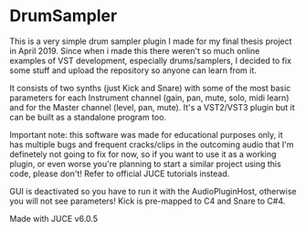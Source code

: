# DrumSampler

This is a very simple drum sampler plugin I made for my final thesis project in April 2019. 
Since when i made this there weren't so much online examples of VST development, especially drums/samplers, I decided to fix some stuff and upload the repository so anyone can learn from it. 

It consists of two synths (just Kick and Snare) with some of the most basic parameters for each Instrument channel (gain, pan, mute, solo, midi learn) and for the Master channel (level, pan, mute).
It's a VST2/VST3 plugin but it can be built as a standalone program too.

Important note: this software was made for educational purposes only, it has multiple bugs and frequent cracks/clips in the outcoming audio that I'm definetely not going to fix for now,
so if you want to use it as a working plugin, or even worse you're planning to start a similar project using this code, please don't! Refer to official JUCE tutorials instead.

GUI is deactivated so you have to run it with the AudioPluginHost, otherwise you will not see parameters!
Kick is pre-mapped to C4 and Snare to C#4.

Made with JUCE v6.0.5
